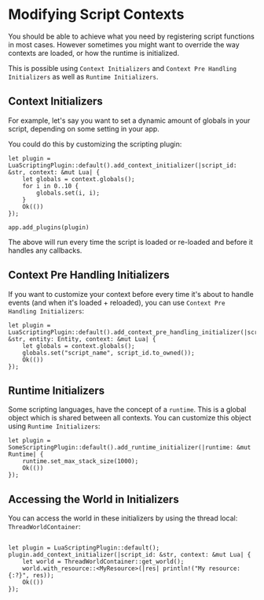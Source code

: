 # Modifying Script Contexts

You should be able to achieve what you need by registering script functions in most cases. However sometimes you might want to override the way contexts are loaded, or how the runtime is initialized.

This is possible using `Context Initializers` and `Context Pre Handling Initializers` as well as `Runtime Initializers`.


## Context Initializers

For example, let's say you want to set a dynamic amount of globals in your script, depending on some setting in your app.

You could do this by customizing the scripting plugin:
```rust,ignore
let plugin = LuaScriptingPlugin::default().add_context_initializer(|script_id: &str, context: &mut Lua| {
    let globals = context.globals();
    for i in 0..10 {
        globals.set(i, i);
    }
    Ok(())
});

app.add_plugins(plugin)
```

The above will run every time the script is loaded or re-loaded and before it handles any callbacks.

## Context Pre Handling Initializers

If you want to customize your context before every time it's about to handle events (and when it's loaded + reloaded), you can use `Context Pre Handling Initializers`:
```rust,ignore
let plugin = LuaScriptingPlugin::default().add_context_pre_handling_initializer(|script_id: &str, entity: Entity, context: &mut Lua| {
    let globals = context.globals();
    globals.set("script_name", script_id.to_owned());
    Ok(())
});
```
## Runtime Initializers

Some scripting languages, have the concept of a `runtime`. This is a global object which is shared between all contexts. You can customize this object using `Runtime Initializers`:
```rust,ignore
let plugin = SomeScriptingPlugin::default().add_runtime_initializer(|runtime: &mut Runtime| {
    runtime.set_max_stack_size(1000);
    Ok(())
});
```

## Accessing the World in Initializers

You can access the world in these initializers by using the thread local: `ThreadWorldContainer`:
```rust,ignore

let plugin = LuaScriptingPlugin::default();
plugin.add_context_initializer(|script_id: &str, context: &mut Lua| {
    let world = ThreadWorldContainer::get_world();
    world.with_resource::<MyResource>(|res| println!("My resource: {:?}", res));
    Ok(())
});
```
